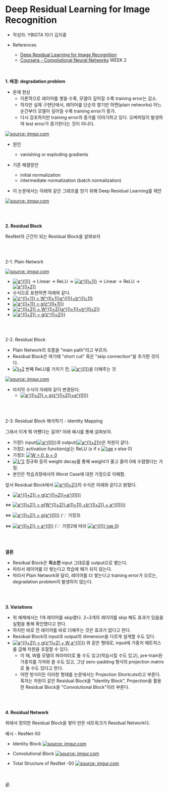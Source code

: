# Deep Residual Learning for Image Recognition

* 작성자: YBIGTA 10기 김지중

* References
    * [Deep Residual Learning for Image Recognition](https://arxiv.org/abs/1512.03385)
    * [Coursera - Convolutional Neural Networks](https://www.coursera.org/learn/convolutional-neural-networks/home/welcome) WEEK 2


<br></br>
**1. 배경: degradation problem**

* 문제 현상
    * 이론적으로 레이어를 쌓을 수록, 모델이 깊어질 수록 training error는 감소.
    * 하지만 실제 구현단에서, 레이어를 단순히 쌓기만 하면(plain networks) 어느 순간부터 모델이 깊어질 수록 training error가 증가.
    * 다시 강조하지만 training error의 증가를 이야기하고 있다. 오버피팅이 발생하여 test error가 증가한다는 것이 아니다.

<a href="https://imgur.com/S3coDg2"><img src="https://i.imgur.com/S3coDg2.png" title="source: imgur.com" /></a>

* 원인
    * vanishing or exploding gradients

* 기존 해결방안
    * initial normalization
    * intermediate normalization (batch normalization)
* 이 논문에서는 아래와 같은 그래프를 얻기 위해 Deep Residual Learning를 제안

<a href="https://imgur.com/BXBL8c0"><img src="https://i.imgur.com/BXBL8c0.png" title="source: imgur.com" /></a>

<br></br>

**2. Residual Block**

ResNet의 근간이 되는 Residual Block을 살펴보자

<br></br>

2-1. Plain Network

<a href="https://imgur.com/OwXm7Ap"><img src="https://i.imgur.com/OwXm7Ap.png" title="source: imgur.com" /></a>

* <a href="https://www.codecogs.com/eqnedit.php?latex=a^{[l]}" target="_blank"><img src="https://latex.codecogs.com/gif.latex?a^{[l]}" title="a^{[l]}" /></a> → Linear → ReLU → <a href="https://www.codecogs.com/eqnedit.php?latex=a^{[l&plus;1]}" target="_blank"><img src="https://latex.codecogs.com/gif.latex?a^{[l&plus;1]}" title="a^{[l+1]}" /></a> → Linear → ReLU → <a href="https://www.codecogs.com/eqnedit.php?latex=a^{[l&plus;2]}" target="_blank"><img src="https://latex.codecogs.com/gif.latex?a^{[l&plus;2]}" title="a^{[l+2]}" /></a>
* 수식으로 표현하면 아래와 같다.
* <a href="https://www.codecogs.com/eqnedit.php?latex=z^{[l&plus;1]}&space;=&space;W^{[l&plus;1]}a^{[l]}&plus;b^{[l&plus;1]}" target="_blank"><img src="https://latex.codecogs.com/gif.latex?z^{[l&plus;1]}&space;=&space;W^{[l&plus;1]}a^{[l]}&plus;b^{[l&plus;1]}" title="z^{[l+1]} = W^{[l+1]}a^{[l]}+b^{[l+1]}" /></a>
* <a href="https://www.codecogs.com/eqnedit.php?latex=a^{[l&plus;1]}&space;=&space;g(z^{[l&plus;1]})" target="_blank"><img src="https://latex.codecogs.com/gif.latex?a^{[l&plus;1]}&space;=&space;g(z^{[l&plus;1]})" title="a^{[l+1]} = g(z^{[l+1]})" /></a>
* <a href="https://www.codecogs.com/eqnedit.php?latex=z^{[l&plus;2]}&space;=&space;W^{[l&plus;2]}a^{[l&plus;1]}&plus;b^{[l&plus;2]}" target="_blank"><img src="https://latex.codecogs.com/gif.latex?z^{[l&plus;2]}&space;=&space;W^{[l&plus;2]}a^{[l&plus;1]}&plus;b^{[l&plus;2]}" title="z^{[l+2]} = W^{[l+2]}a^{[l+1]}+b^{[l+2]}" /></a>
* <a href="https://www.codecogs.com/eqnedit.php?latex=a^{[l&plus;2]}&space;=&space;g(z^{[l&plus;2]})" target="_blank"><img src="https://latex.codecogs.com/gif.latex?a^{[l&plus;2]}&space;=&space;g(z^{[l&plus;2]})" title="a^{[l+2]} = g(z^{[l+2]})" /></a>

<br></br>

2-2. Residual Block
* Plain Network의 흐름을 "main path"라고 부르자.
* Residual Block은 여기에 "short cut" 혹은 "skip connection"을 추가한 것이다.
* <a href="https://www.codecogs.com/eqnedit.php?latex=l&plus;2" target="_blank"><img src="https://latex.codecogs.com/gif.latex?l&plus;2" title="l+2" /></a> 번째 ReLU를 거치기 전, <a href="https://www.codecogs.com/eqnedit.php?latex=a^{[l]}" target="_blank"><img src="https://latex.codecogs.com/gif.latex?a^{[l]}" title="a^{[l]}" /></a>을 더해주는 것

<a href="https://imgur.com/22rVIQU"><img src="https://i.imgur.com/22rVIQU.png" title="source: imgur.com" /></a>

* 마지막 수식이 아래와 같이 변경된다.
    * <a href="https://www.codecogs.com/eqnedit.php?latex=a^{[l&plus;2]}&space;=&space;g(z^{[l&plus;2]}&plus;a^{[l]})" target="_blank"><img src="https://latex.codecogs.com/gif.latex?a^{[l&plus;2]}&space;=&space;g(z^{[l&plus;2]}&plus;a^{[l]})" title="a^{[l+2]} = g(z^{[l+2]}+a^{[l]})" /></a>

<br></br>

2-3. Residual Block 해석하기 - Identity Mapping

그래서 이게 뭐 어쨌다는 걸까? 아래 예시를 통해 살펴보자.

* 가정1: input(<a href="https://www.codecogs.com/eqnedit.php?latex=a^{[l]}" target="_blank"><img src="https://latex.codecogs.com/gif.latex?a^{[l]}" title="a^{[l]}" /></a>)과 output(<a href="https://www.codecogs.com/eqnedit.php?latex=a^{[l&plus;2]}" target="_blank"><img src="https://latex.codecogs.com/gif.latex?a^{[l&plus;2]}" title="a^{[l+2]}" /></a>)은 차원이 같다.
* 가정2: activation function(g)는 ReLU (x if x <a href="https://www.codecogs.com/eqnedit.php?latex=\ge" target="_blank"><img src="https://latex.codecogs.com/gif.latex?\ge" title="\ge" /></a> x else 0)
* 가정3: <a href="https://www.codecogs.com/eqnedit.php?latex=W&space;=&space;0,&space;b&space;=&space;0" target="_blank"><img src="https://latex.codecogs.com/gif.latex?W&space;=&space;0,&space;b&space;=&space;0" title="W = 0, b = 0" /></a>
* <a href="https://www.codecogs.com/eqnedit.php?latex=L^2" target="_blank"><img src="https://latex.codecogs.com/gif.latex?L^2" title="L^2" /></a> 정규화 등의 weight decay를 통해 weight가 줄고 줄어 0에 수렴했다는 가정.
* 본인은 학습과정에서의 Worst Case에 대한 가정으로 이해함.

앞서 Residual Block에서 <a href="https://www.codecogs.com/eqnedit.php?latex=a^{[l&plus;2]}" target="_blank"><img src="https://latex.codecogs.com/gif.latex?a^{[l&plus;2]}" title="a^{[l+2]}" /></a>의 수식은 아래와 같다고 밝혔다.
* <a href="https://www.codecogs.com/eqnedit.php?latex=a^{[l&plus;2]}&space;=&space;g(z^{[l&plus;2]}&plus;a^{[l]})" target="_blank"><img src="https://latex.codecogs.com/gif.latex?a^{[l&plus;2]}&space;=&space;g(z^{[l&plus;2]}&plus;a^{[l]})" title="a^{[l+2]} = g(z^{[l+2]}+a^{[l]})" /></a>

⇔ <a href="https://www.codecogs.com/eqnedit.php?latex=a^{[l&plus;2]}&space;=&space;g(W^{[l&plus;2]}&space;a{[l&plus;1]}&space;&plus;b^{[l&plus;2]}&space;&plus;&space;a^{[l]}))" target="_blank"><img src="https://latex.codecogs.com/gif.latex?a^{[l&plus;2]}&space;=&space;g(W^{[l&plus;2]}&space;a{[l&plus;1]}&space;&plus;b^{[l&plus;2]}&space;&plus;&space;a^{[l]}))" title="a^{[l+2]} = g(W^{[l+2]} a{[l+1]} +b^{[l+2]} + a^{[l]}))" /></a>

⇔ <a href="https://www.codecogs.com/eqnedit.php?latex=a^{[l&plus;2]}&space;=&space;g(a^{[l]})" target="_blank"><img src="https://latex.codecogs.com/gif.latex?a^{[l&plus;2]}&space;=&space;g(a^{[l]})" title="a^{[l+2]} = g(a^{[l]})" /></a> (∵ 가정3)

⇔ <a href="https://www.codecogs.com/eqnedit.php?latex=a^{[l&plus;2]}&space;=&space;a^{[l]}" target="_blank"><img src="https://latex.codecogs.com/gif.latex?a^{[l&plus;2]}&space;=&space;a^{[l]}" title="a^{[l+2]} = a^{[l]}" /></a> (∵ 가정2에 따라 <a href="https://www.codecogs.com/eqnedit.php?latex=a^{[l]}&space;\ge&space;0" target="_blank"><img src="https://latex.codecogs.com/gif.latex?a^{[l]}&space;\ge&space;0" title="a^{[l]} \ge 0" /></a>)

<br></br>

**결론**
* Residual Block은 **최소한** input 그대로를 output으로 뱉는다.
* 따라서 레이어를 더 쌓는다고 학습에 해가 되지 않는다.
* 따라서 Plain Network와 달리, 레이어를 더 쌓는다고 training error가 오르는, degradation problem이 발생하지 않는다.

<br></br>

**3. Variations**

* 위 예제에서는 1개 레이어를 skip했다. 2~3개의 레이어를 skip 해도 효과가 있음을 실험을 통해 확인했다고 한다.
* 하지만 바로 전 레이어를 바로 더해주는 것은 효과가 없다고 한다.
* Residual Block의 input과 output의 dimension을 다르게 설계할 수도 있다.
* <a href="https://www.codecogs.com/eqnedit.php?latex=a^{[l&plus;2]}&space;=&space;g(z^[l&plus;2]&space;&plus;&space;W&space;a^{[l]})" target="_blank"><img src="https://latex.codecogs.com/gif.latex?a^{[l&plus;2]}&space;=&space;g(z^[l&plus;2]&space;&plus;&space;W&space;a^{[l]})" title="a^{[l+2]} = g(z^[l+2] + W a^{[l]})" /></a> 와 같은 형태로, input에 가중치 매트릭스를 곱해 차원을 조절할 수 있다.
    * 이 때, W를 모델의 파라미터로 둘 수도 있고(학습시킬 수도 있고), pre-train된 가중치를 가져와 쓸 수도 있고, 그냥 zero-padding 형식의 projection matrix로 둘 수도 있다고 한다.
    * 어떤 방식이든 이러한 형태를 논문에서는 Projection Shortcuts라고 부른다. 혹자는 차원이 같은 Residual Block을 "Identity Block", Projection을 활용한 Residual Block을 "Convolutional Block"이라 부른다.

<br></br>

**4. Residual Network**

위에서 정의한 Residual Block을 쌓아 만든 네트워크가 Residual Network다.

예시 - ResNet-50

* Identity Block
<a href="https://imgur.com/PSU1pn7"><img src="https://i.imgur.com/PSU1pn7.png" title="source: imgur.com" /></a>

* Convolutional Block
<a href="https://imgur.com/HOlqylb"><img src="https://i.imgur.com/HOlqylb.png" title="source: imgur.com" /></a>

* Total Structure of ResNet -50
<a href="https://imgur.com/xJ7SNuL"><img src="https://i.imgur.com/xJ7SNuL.png" title="source: imgur.com" /></a>

<br></br>
끝.

